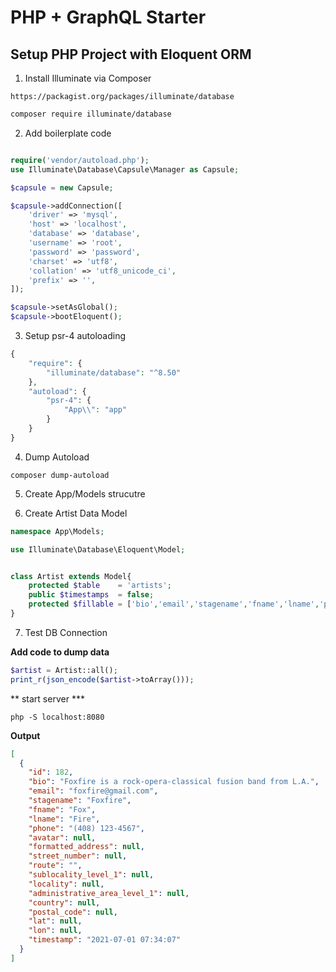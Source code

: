 # PHP + GraphQL Starter

## Setup PHP Project with Eloquent ORM

1. Install Illuminate via Composer

`https://packagist.org/packages/illuminate/database`

```bash
composer require illuminate/database
```

2. Add boilerplate code

```php

require('vendor/autoload.php');
use Illuminate\Database\Capsule\Manager as Capsule;

$capsule = new Capsule;

$capsule->addConnection([
    'driver' => 'mysql',
    'host' => 'localhost',
    'database' => 'database',
    'username' => 'root',
    'password' => 'password',
    'charset' => 'utf8',
    'collation' => 'utf8_unicode_ci',
    'prefix' => '',
]);

$capsule->setAsGlobal();
$capsule->bootEloquent();
```

3. Setup psr-4 autoloading

```php
{
    "require": {
        "illuminate/database": "^8.50"
    },
    "autoload": {
        "psr-4": {
            "App\\": "app"
        }
    }
}
```


4. Dump Autoload

`composer dump-autoload`


5. Create App/Models strucutre

6. Create Artist Data Model

```php
namespace App\Models;

use Illuminate\Database\Eloquent\Model;


class Artist extends Model{
    protected $table    = 'artists';
    public $timestamps  = false;
    protected $fillable = ['bio','email','stagename','fname','lname','phone','avatar','formatted_address','street_number','route','sublocality_level_1','locality','administrative_area_level_1','country','postal_code','lat','lon'];
}     
```

7. Test DB Connection

**Add code to dump data**

```php
$artist = Artist::all();
print_r(json_encode($artist->toArray()));
```

** start server ***

```php -S localhost:8080```

**Output**

```json
[
  {
    "id": 182,
    "bio": "Foxfire is a rock-opera-classical fusion band from L.A.",
    "email": "foxfire@gmail.com",
    "stagename": "Foxfire",
    "fname": "Fox",
    "lname": "Fire",
    "phone": "(408) 123-4567",
    "avatar": null,
    "formatted_address": null,
    "street_number": null,
    "route": "",
    "sublocality_level_1": null,
    "locality": null,
    "administrative_area_level_1": null,
    "country": null,
    "postal_code": null,
    "lat": null,
    "lon": null,
    "timestamp": "2021-07-01 07:34:07"
  }
]
```



